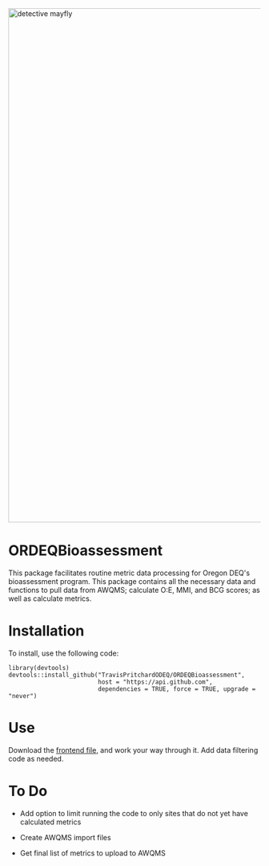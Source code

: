 <img src="https://github.com/user-attachments/assets/9cd05b11-239a-4ced-9edc-6a5f303b3b16" alt="detective mayfly" width="1024" height="1024"/>

# ORDEQBioassessment

This package facilitates routine metric data processing for Oregon DEQ's bioassessment program. This package contains all the necessary data and functions to pull data from AWQMS; calculate O:E, MMI, and BCG scores; as well as calculate metrics.

# Installation

To install, use the following code:

```         
library(devtools)
devtools::install_github("TravisPritchardODEQ/ORDEQBioassessment", 
                         host = "https://api.github.com", 
                         dependencies = TRUE, force = TRUE, upgrade = "never")
```

# Use

Download the [frontend file](https://github.com/TravisPritchardODEQ/ORDEQBioassessment/raw/refs/heads/main/frontend.R "Download the frontend file from github"), and work your way through it. Add data filtering code as needed.

# To Do

-   Add option to limit running the code to only sites that do not yet have calculated metrics

-   Create AWQMS import files

-   Get final list of metrics to upload to AWQMS

